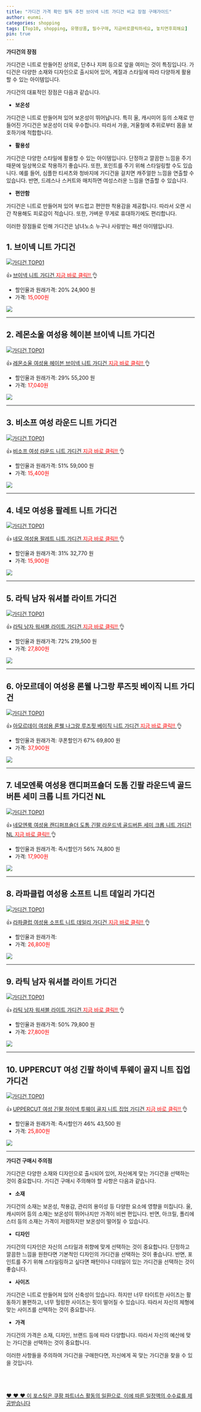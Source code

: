 ```yaml
---
title: "가디건 가격 확인 필독 추천 브이넥 니트 가디건 비교 장점 구매가이드"
author: eunmi.
categories: shopping
tags: [Top10, shopping, 유행상품, 필수구매, 지금바로클릭하세요, 놓치면후회해요]
pin: true
---
```

**가디건의 장점**

가디건은 니트로 만들어진 상의로, 단추나 지퍼 등으로 앞을 여미는 것이 특징입니다. 가디건은 다양한 소재와 디자인으로 출시되어 있어, 계절과 스타일에 따라 다양하게 활용할 수 있는 아이템입니다.

가디건의 대표적인 장점은 다음과 같습니다.

* **보온성**

가디건은 니트로 만들어져 있어 보온성이 뛰어납니다. 특히 울, 캐시미어 등의 소재로 만들어진 가디건은 보온성이 더욱 우수합니다. 따라서 가을, 겨울철에 추위로부터 몸을 보호하기에 적합합니다.

* **활용성**

가디건은 다양한 스타일에 활용할 수 있는 아이템입니다. 단정하고 깔끔한 느낌을 주기 때문에 일상복으로 착용하기 좋습니다. 또한, 포인트를 주기 위해 스타일링할 수도 있습니다. 예를 들어, 심플한 티셔츠와 청바지에 가디건을 걸치면 캐주얼한 느낌을 연출할 수 있습니다. 반면, 드레스나 스커트와 매치하면 여성스러운 느낌을 연출할 수 있습니다.

* **편안함**

가디건은 니트로 만들어져 있어 부드럽고 편안한 착용감을 제공합니다. 따라서 오랜 시간 착용해도 피로감이 적습니다. 또한, 가벼운 무게로 휴대하기에도 편리합니다.

이러한 장점들로 인해 가디건은 남녀노소 누구나 사랑받는 패션 아이템입니다.

   

## 1. 브이넥 니트 가디건

[![가디건 TOP01](https://thumbnail7.coupangcdn.com/thumbnails/remote/230x230ex/image/vendor_inventory/5c9c/cc83cd04f405da693f21a37689f88fad139911685f6083a1b45231f219d6.jpg)](https://link.coupang.com/re/AFFSDP?lptag=AF3617701&subid=GithubCoopas&pageKey=6314824290&traceid=V0-153&itemId=13127673704&vendorItemId=80386620548)


👍 [브이넥 니트 가디건 <font color=red> 지금 바로 클릭!! </font> ](https://link.coupang.com/re/AFFSDP?lptag=AF3617701&subid=GithubCoopas&pageKey=6314824290&traceid=V0-153&itemId=13127673704&vendorItemId=80386620548) 👌 


- 할인율과 원래가격: 20%  24,900   원
- 가격: <span style='color:red'>15,000원</span>

[![](/discount_price.png)](https://link.coupang.com/re/AFFSDP?lptag=AF3617701&subid=GithubCoopas&pageKey=6314824290&traceid=V0-153&itemId=13127673704&vendorItemId=80386620548)

---


   

## 2. 레몬소울 여성용 헤이븐 브이넥 니트 가디건

[![가디건 TOP01](https://thumbnail6.coupangcdn.com/thumbnails/remote/230x230ex/image/retail/images/2023/08/03/9/1/34a21c02-4b9d-4e7f-adb9-bf4c6ffa636d.jpg)](https://link.coupang.com/re/AFFSDP?lptag=AF3617701&subid=GithubCoopas&pageKey=7507644428&traceid=V0-153&itemId=19665516539&vendorItemId=86771192897)


👍 [레몬소울 여성용 헤이븐 브이넥 니트 가디건 <font color=red> 지금 바로 클릭!! </font> ](https://link.coupang.com/re/AFFSDP?lptag=AF3617701&subid=GithubCoopas&pageKey=7507644428&traceid=V0-153&itemId=19665516539&vendorItemId=86771192897) 👌 


- 할인율과 원래가격: 29%  55,200   원
- 가격: <span style='color:red'>17,040원</span>

[![](/discount_price.png)](https://link.coupang.com/re/AFFSDP?lptag=AF3617701&subid=GithubCoopas&pageKey=7507644428&traceid=V0-153&itemId=19665516539&vendorItemId=86771192897)

---


   

## 3. 비소프 여성 라운드 니트 가디건

[![가디건 TOP01](https://thumbnail9.coupangcdn.com/thumbnails/remote/230x230ex/image/vendor_inventory/7fb8/5539b31d0d85a101efe9c0963b4e069a5edcfbad46e1a9dbf504863db98f.jpg)](https://link.coupang.com/re/AFFSDP?lptag=AF3617701&subid=GithubCoopas&pageKey=6774382028&traceid=V0-153&itemId=15914078828&vendorItemId=83121957044)


👍 [비소프 여성 라운드 니트 가디건 <font color=red> 지금 바로 클릭!! </font> ](https://link.coupang.com/re/AFFSDP?lptag=AF3617701&subid=GithubCoopas&pageKey=6774382028&traceid=V0-153&itemId=15914078828&vendorItemId=83121957044) 👌 


- 할인율과 원래가격: 51%  59,000   원
- 가격: <span style='color:red'>15,400원</span>

[![](/discount_price.png)](https://link.coupang.com/re/AFFSDP?lptag=AF3617701&subid=GithubCoopas&pageKey=6774382028&traceid=V0-153&itemId=15914078828&vendorItemId=83121957044)

---


   

## 4. 네모 여성용 팔레트 니트 가디건

[![가디건 TOP01](https://thumbnail6.coupangcdn.com/thumbnails/remote/230x230ex/image/vendor_inventory/0de0/2aa94862d9eea47b2a7b7a5d2706ff509ff46d36787e937dc3103a5b4fc1.jpg)](https://link.coupang.com/re/AFFSDP?lptag=AF3617701&subid=GithubCoopas&pageKey=4924363405&traceid=V0-153&itemId=17113866627&vendorItemId=84411629450)


👍 [네모 여성용 팔레트 니트 가디건 <font color=red> 지금 바로 클릭!! </font> ](https://link.coupang.com/re/AFFSDP?lptag=AF3617701&subid=GithubCoopas&pageKey=4924363405&traceid=V0-153&itemId=17113866627&vendorItemId=84411629450) 👌 


- 할인율과 원래가격: 31%  32,770   원
- 가격: <span style='color:red'>15,900원</span>

[![](/discount_price.png)](https://link.coupang.com/re/AFFSDP?lptag=AF3617701&subid=GithubCoopas&pageKey=4924363405&traceid=V0-153&itemId=17113866627&vendorItemId=84411629450)

---


   

## 5. 라틱 남자 워셔블 라이트 가디건

[![가디건 TOP01](https://thumbnail10.coupangcdn.com/thumbnails/remote/230x230ex/image/vendor_inventory/8cf2/7ea543f3df6d0e94adc4d9bb44abedb43320806990813d4d168c7dc3f36f.jpg)](https://link.coupang.com/re/AFFSDP?lptag=AF3617701&subid=GithubCoopas&pageKey=6961216452&traceid=V0-153&itemId=16947589160&vendorItemId=85170002083)


👍 [라틱 남자 워셔블 라이트 가디건 <font color=red> 지금 바로 클릭!! </font> ](https://link.coupang.com/re/AFFSDP?lptag=AF3617701&subid=GithubCoopas&pageKey=6961216452&traceid=V0-153&itemId=16947589160&vendorItemId=85170002083) 👌 


- 할인율과 원래가격: 72%  219,500   원
- 가격: <span style='color:red'>27,800원</span>

[![](/discount_price.png)](https://link.coupang.com/re/AFFSDP?lptag=AF3617701&subid=GithubCoopas&pageKey=6961216452&traceid=V0-153&itemId=16947589160&vendorItemId=85170002083)

---


   

## 6. 아모르데이 여성용 론웰 나그랑 루즈핏 베이직 니트 가디건

[![가디건 TOP01](https://thumbnail7.coupangcdn.com/thumbnails/remote/230x230ex/image/vendor_inventory/d6ae/9510418d7cbbe8e06aef33afe70342492b1f3d2c99b999a532d9a544647b.jpg)](https://link.coupang.com/re/AFFSDP?lptag=AF3617701&subid=GithubCoopas&pageKey=4867680980&traceid=V0-153&itemId=6320672240&vendorItemId=80950470671)


👍 [아모르데이 여성용 론웰 나그랑 루즈핏 베이직 니트 가디건 <font color=red> 지금 바로 클릭!! </font> ](https://link.coupang.com/re/AFFSDP?lptag=AF3617701&subid=GithubCoopas&pageKey=4867680980&traceid=V0-153&itemId=6320672240&vendorItemId=80950470671) 👌 


- 할인율과 원래가격: 쿠폰할인가 67%  69,800   원
- 가격: <span style='color:red'>37,900원</span>

[![](/discount_price.png)](https://link.coupang.com/re/AFFSDP?lptag=AF3617701&subid=GithubCoopas&pageKey=4867680980&traceid=V0-153&itemId=6320672240&vendorItemId=80950470671)

---


   

## 7. 네모엔룩 여성용 캔디퍼프숄더 도톰 긴팔 라운드넥 골드버튼 세미 크롭 니트 가디건 NL

[![가디건 TOP01](https://thumbnail10.coupangcdn.com/thumbnails/remote/230x230ex/image/vendor_inventory/ab3e/793613f98a6d022053c0419aeac502543d4a1814f975727adf23b180a246.jpg)](https://link.coupang.com/re/AFFSDP?lptag=AF3617701&subid=GithubCoopas&pageKey=7597394585&traceid=V0-153&itemId=20089498971&vendorItemId=87184891003)


👍 [네모엔룩 여성용 캔디퍼프숄더 도톰 긴팔 라운드넥 골드버튼 세미 크롭 니트 가디건 NL <font color=red> 지금 바로 클릭!! </font> ](https://link.coupang.com/re/AFFSDP?lptag=AF3617701&subid=GithubCoopas&pageKey=7597394585&traceid=V0-153&itemId=20089498971&vendorItemId=87184891003) 👌 


- 할인율과 원래가격: 즉시할인가 56%  74,800   원
- 가격: <span style='color:red'>17,900원</span>

[![](/discount_price.png)](https://link.coupang.com/re/AFFSDP?lptag=AF3617701&subid=GithubCoopas&pageKey=7597394585&traceid=V0-153&itemId=20089498971&vendorItemId=87184891003)

---


   

## 8. 라파클럽 여성용 소프트 니트 데일리 가디건

[![가디건 TOP01](https://thumbnail10.coupangcdn.com/thumbnails/remote/230x230ex/image/vendor_inventory/b441/de7ebc2b66356662b13b27ea3a871a4abf13a7b468c6e15ac7a002a5c409.jpg)](https://link.coupang.com/re/AFFSDP?lptag=AF3617701&subid=GithubCoopas&pageKey=7279190762&traceid=V0-153&itemId=18581050433&vendorItemId=85717687739)


👍 [라파클럽 여성용 소프트 니트 데일리 가디건 <font color=red> 지금 바로 클릭!! </font> ](https://link.coupang.com/re/AFFSDP?lptag=AF3617701&subid=GithubCoopas&pageKey=7279190762&traceid=V0-153&itemId=18581050433&vendorItemId=85717687739) 👌 


- 할인율과 원래가격: 
- 가격: <span style='color:red'>26,800원</span>

[![](/discount_price.png)](https://link.coupang.com/re/AFFSDP?lptag=AF3617701&subid=GithubCoopas&pageKey=7279190762&traceid=V0-153&itemId=18581050433&vendorItemId=85717687739)

---


   

## 9. 라틱 남자 워셔블 라이트 가디건

[![가디건 TOP01](https://thumbnail10.coupangcdn.com/thumbnails/remote/230x230ex/image/vendor_inventory/8f9b/71310d4195e0b5105fb443bf1c3e9dec2936f0cdb3383e955b384c28307a.jpg)](https://link.coupang.com/re/AFFSDP?lptag=AF3617701&subid=GithubCoopas&pageKey=6961216452&traceid=V0-153&itemId=16947589153&vendorItemId=85170002175)


👍 [라틱 남자 워셔블 라이트 가디건 <font color=red> 지금 바로 클릭!! </font> ](https://link.coupang.com/re/AFFSDP?lptag=AF3617701&subid=GithubCoopas&pageKey=6961216452&traceid=V0-153&itemId=16947589153&vendorItemId=85170002175) 👌 


- 할인율과 원래가격: 50%  79,800   원
- 가격: <span style='color:red'>27,800원</span>

[![](/discount_price.png)](https://link.coupang.com/re/AFFSDP?lptag=AF3617701&subid=GithubCoopas&pageKey=6961216452&traceid=V0-153&itemId=16947589153&vendorItemId=85170002175)

---


   

## 10. UPPERCUT 여성 긴팔 하이넥 투웨이 골지 니트 집업 가디건

[![가디건 TOP01](https://thumbnail10.coupangcdn.com/thumbnails/remote/230x230ex/image/vendor_inventory/e58a/4bd1bffc349252f5d158f4743facf95a9fb3dfec308d73e15899faf5137c.jpg)](https://link.coupang.com/re/AFFSDP?lptag=AF3617701&subid=GithubCoopas&pageKey=7670429698&traceid=V0-153&itemId=20460305456&vendorItemId=87051714447)


👍 [UPPERCUT 여성 긴팔 하이넥 투웨이 골지 니트 집업 가디건 <font color=red> 지금 바로 클릭!! </font> ](https://link.coupang.com/re/AFFSDP?lptag=AF3617701&subid=GithubCoopas&pageKey=7670429698&traceid=V0-153&itemId=20460305456&vendorItemId=87051714447) 👌 


- 할인율과 원래가격: 즉시할인가 46%  43,500   원
- 가격: <span style='color:red'>25,800원</span>

[![](/discount_price.png)](https://link.coupang.com/re/AFFSDP?lptag=AF3617701&subid=GithubCoopas&pageKey=7670429698&traceid=V0-153&itemId=20460305456&vendorItemId=87051714447)

---
**가디건 구매시 주의점**

가디건은 다양한 소재와 디자인으로 출시되어 있어, 자신에게 맞는 가디건을 선택하는 것이 중요합니다. 가디건 구매시 주의해야 할 사항은 다음과 같습니다.

* **소재**

가디건의 소재는 보온성, 착용감, 관리의 용이성 등 다양한 요소에 영향을 미칩니다. 울, 캐시미어 등의 소재는 보온성이 뛰어나지만 가격이 비싼 편입니다. 반면, 아크릴, 폴리에스터 등의 소재는 가격이 저렴하지만 보온성이 떨어질 수 있습니다.

* **디자인**

가디건의 디자인은 자신의 스타일과 취향에 맞게 선택하는 것이 중요합니다. 단정하고 깔끔한 느낌을 원한다면 기본적인 디자인의 가디건을 선택하는 것이 좋습니다. 반면, 포인트를 주기 위해 스타일링하고 싶다면 패턴이나 디테일이 있는 가디건을 선택하는 것이 좋습니다.

* **사이즈**

가디건은 니트로 만들어져 있어 신축성이 있습니다. 하지만 너무 타이트한 사이즈는 활동하기 불편하고, 너무 헐렁한 사이즈는 핏이 떨어질 수 있습니다. 따라서 자신의 체형에 맞는 사이즈를 선택하는 것이 중요합니다.

* **가격**

가디건의 가격은 소재, 디자인, 브랜드 등에 따라 다양합니다. 따라서 자신의 예산에 맞는 가디건을 선택하는 것이 중요합니다.

이러한 사항들을 주의하여 가디건을 구매한다면, 자신에게 꼭 맞는 가디건을 찾을 수 있을 것입니다.<br><br><br><br><br> [ ❤ ❤ ❤ 이 포스팅은 쿠팡 파트너스 활동의 일환으로, 이에 따른 일정액의 수수료를 제공받습니다](https://link.coupang.com/a/bcEFyh)